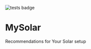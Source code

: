 ![tests badge](https://github.com/GyuoMi/MySolar/actions/workflows/tests.yml/badge.svg)

# MySolar
Recommendations for Your Solar setup
